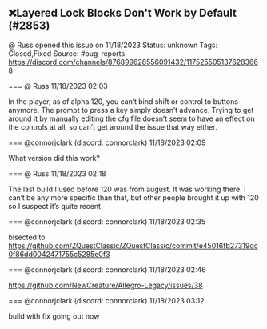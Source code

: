 ## ❌Layered Lock Blocks Don't Work by Default (#2853)
@ Russ opened this issue on 11/18/2023
Status: unknown
Tags: Closed,Fixed
Source: #bug-reports https://discord.com/channels/876899628556091432/1175255051376283668


=== @ Russ 11/18/2023 02:03

In the player, as of alpha 120, you can’t bind shift or control to buttons anymore. The prompt to press a key simply doesn’t advance. Trying to get around it by manually editing the cfg file doesn’t seem to have an effect on the controls at all, so can’t get around the issue that way either.

=== @connorjclark (discord: connorclark) 11/18/2023 02:09

What version did this work?

=== @ Russ 11/18/2023 02:18

The last build I used before 120 was from august. It was working there. I can’t be any more specific than that, but other people brought it up with 120 so I suspect it’s quite recent

=== @connorjclark (discord: connorclark) 11/18/2023 02:35

bisected to https://github.com/ZQuestClassic/ZQuestClassic/commit/e45016fb27319dc0f86dd0042471755c5285e0f3

=== @connorjclark (discord: connorclark) 11/18/2023 02:46

https://github.com/NewCreature/Allegro-Legacy/issues/38

=== @connorjclark (discord: connorclark) 11/18/2023 03:12

build with fix going out now
